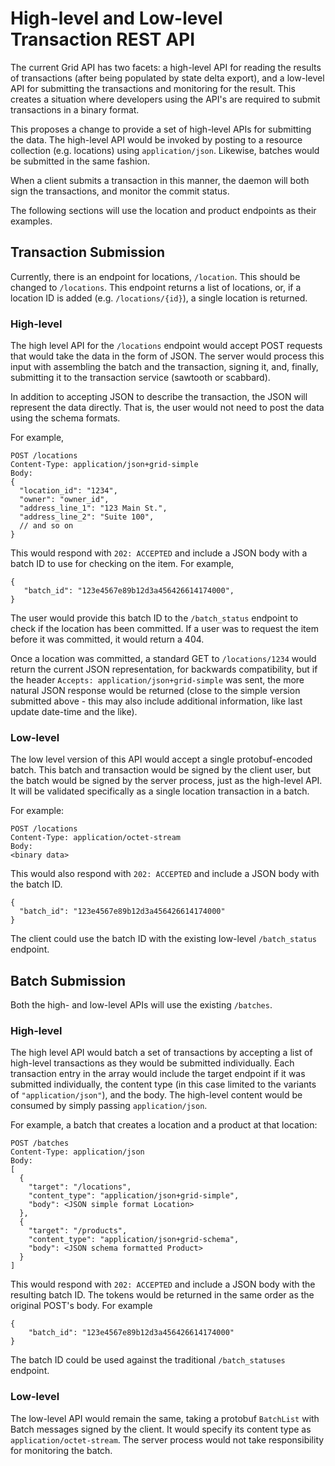 # High-level and Low-level Transaction REST API
<!--
  Copyright 2018-2021 Cargill Incorporated
  Licensed under Creative Commons Attribution 4.0 International License
  https://creativecommons.org/licenses/by/4.0/
-->

The current Grid API has two facets: a high-level API for reading the results of
transactions (after being populated by state delta export), and a low-level API
for submitting the transactions and monitoring for the result.  This creates a
situation where developers using the API's are required to submit transactions
in a binary format.

This proposes a change to provide a set of high-level APIs for submitting the
data. The high-level API would be invoked by posting to a resource collection
(e.g. locations) using `application/json`. Likewise, batches would be submitted
in the same fashion.

When a client submits a transaction in this manner, the daemon will both sign
the transactions, and monitor the commit status.

The following sections will use the location and product endpoints as their
examples.

## Transaction Submission

Currently, there is an endpoint for locations, `/location`.  This should be
changed to `/locations`.  This endpoint returns a list of locations, or, if a
location ID is added (e.g. `/locations/{id}`), a single location is returned.

### High-level

The high level API for the `/locations` endpoint would accept POST requests that
would take the data in the form of JSON.  The server would process this input
with assembling the batch and the transaction, signing it, and, finally,
submitting it to the transaction service (sawtooth or scabbard).

In addition to accepting JSON to describe the transaction, the JSON will
represent the data directly.  That is, the user would not need to post the data
using the schema formats.

For example,

```
POST /locations
Content-Type: application/json+grid-simple
Body:
{
  "location_id": "1234",
  "owner": "owner_id",
  "address_line_1": "123 Main St.",
  "address_line_2": "Suite 100",
  // and so on
}
```

This would respond with `202: ACCEPTED` and include a JSON body with a batch ID
to use for checking on the item. For example,

```
{
   "batch_id": "123e4567e89b12d3a456426614174000",
}
```

The user would provide this batch ID to the `/batch_status` endpoint to check if
the location has been committed. If a user was to request the item before it was
committed, it would return a 404.

Once a location was committed, a standard GET to `/locations/1234` would return
the current JSON representation, for backwards compatibility, but if the header
`Accepts: application/json+grid-simple` was sent, the more natural JSON response
would be returned (close to the simple version submitted above - this may also
include additional information, like last update date-time and the like).

### Low-level

The low level version of this API would accept a single protobuf-encoded batch.
This batch and transaction would be signed by the client user, but the batch
would be signed by the server process, just as the high-level API.  It will be
validated specifically as a single location transaction in a batch.

For example:

```
POST /locations
Content-Type: application/octet-stream
Body:
<binary data>
```

This would also respond with `202: ACCEPTED` and include a JSON body with the
batch ID.

```
{
  "batch_id": "123e4567e89b12d3a456426614174000"
}
```

The client could use the batch ID with the existing low-level `/batch_status`
endpoint.

## Batch Submission

Both the high- and low-level APIs will use the existing `/batches`.

### High-level

The high level API would batch a set of transactions by accepting a list of
high-level transactions as they would be submitted individually. Each
transaction entry in the array would include the target endpoint if it was
submitted individually, the content type (in this case limited to the variants
of `"application/json"`), and the body.  The high-level content would be
consumed by simply passing `application/json`.

For example, a batch that creates a location and a product at that location:

```
POST /batches
Content-Type: application/json
Body:
[
  {
    "target": "/locations",
    "content_type": "application/json+grid-simple",
    "body": <JSON simple format Location>
  },
  {
    "target": "/products",
    "content_type": "application/json+grid-schema",
    "body": <JSON schema formatted Product>
  }
]
```

This would respond with `202: ACCEPTED` and include a JSON body with the
resulting batch ID. The tokens would be returned in the same order as the
original POST's body. For example

```
{
    "batch_id": "123e4567e89b12d3a456426614174000"
}
```


The batch ID could be used against the traditional `/batch_statuses` endpoint.

### Low-level

The low-level API would remain the same, taking a protobuf `BatchList` with
Batch messages signed by the client.  It would specify its content type as
`application/octet-stream`. The server process would not take responsibility for
monitoring the batch.
